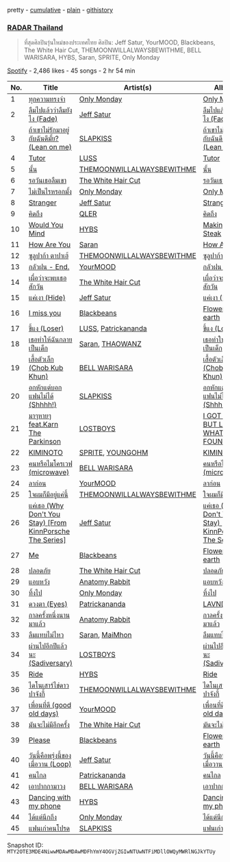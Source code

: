 pretty - [cumulative](/playlists/cumulative/37i9dQZF1DX4Q8j1DJOWem.md) - [plain](/playlists/plain/37i9dQZF1DX4Q8j1DJOWem) - [githistory](https://github.githistory.xyz/mackorone/spotify-playlist-archive/blob/main/playlists/plain/37i9dQZF1DX4Q8j1DJOWem)

### [RADAR Thailand](https://open.spotify.com/playlist/37i9dQZF1DX4Q8j1DJOWem)

> ที่สุดศิลปินรุ่นใหม่ของประเทศไทย ศิลปิน: Jeff Satur, YourMOOD, Blackbeans, The White Hair Cut, THEMOONWILLALWAYSBEWITHME, BELL WARISARA, HYBS, Saran, SPRITE, Only Monday

[Spotify](https://open.spotify.com/user/spotify) - 2,486 likes - 45 songs - 2 hr 54 min

| No. | Title | Artist(s) | Album | Length |
|---|---|---|---|---|
| 1 | [ทุกความทรงจำ](https://open.spotify.com/track/3iJNeAiZwFxiPHWk456Bcw) | [Only Monday](https://open.spotify.com/artist/2zByTMDKM5g76Kbz4huf0A) | [Only Monday](https://open.spotify.com/album/1X0gxc8emKCs9T9kCeozIu) | 4:35 |
| 2 | [ลืมไปแล้วว่าลืมยังไง \(Fade\)](https://open.spotify.com/track/4gNkIyfaf2iwPgeLSVIj8O) | [Jeff Satur](https://open.spotify.com/artist/5xq3BK55BJmutN0X7eTyQB) | [ลืมไปแล้วว่าลืมยังไง \(Fade\)](https://open.spotify.com/album/3HMAApilEcTJ4HZ8xMvlh6) | 4:22 |
| 3 | [ถ้าเขาไม่รักมาอยู่กับฉันดีมั้ย? \(Lean on me\)](https://open.spotify.com/track/0LJ5ZgcDdyt24akqtABCAg) | [SLAPKISS](https://open.spotify.com/artist/6GBIcdZ5aBhhsd7Y6c3O3g) | [ถ้าเขาไม่รักมาอยู่กับฉันดีมั้ย? \(Lean on me\)](https://open.spotify.com/album/0dZTTJBdz0GQN9BWfB73XZ) | 3:36 |
| 4 | [Tutor](https://open.spotify.com/track/7GHMIJwlFDaThr47NYwnQ9) | [LUSS](https://open.spotify.com/artist/6hJoakJWJIDyWnYujjhhR6) | [Tutor](https://open.spotify.com/album/0wGByPiO4hAEj7n6FtAB1e) | 2:58 |
| 5 | [นั้น](https://open.spotify.com/track/5CiAE9nLZkkNkFnMAjUgeD) | [THEMOONWILLALWAYSBEWITHME](https://open.spotify.com/artist/0yVywi4NwefY85n4BxZMaz) | [นั้น](https://open.spotify.com/album/6xKKC6DregDGOqrUgkSZhA) | 3:20 |
| 6 | [รอวันเธอลืมเขา](https://open.spotify.com/track/7IhbsxmWUQi7Q6PSR8Ecq5) | [The White Hair Cut](https://open.spotify.com/artist/2uL9cdYQwaJbvudGv4VxOc) | [รอวันเธอลืมเขา](https://open.spotify.com/album/5KYd61ZcqKn5TyYpIHeP3B) | 3:58 |
| 7 | [ไม่เป็นไรหรอกมั้ง](https://open.spotify.com/track/3mtHA5dSJW9DsCh1NjhwtX) | [Only Monday](https://open.spotify.com/artist/2zByTMDKM5g76Kbz4huf0A) | [Only Monday](https://open.spotify.com/album/1X0gxc8emKCs9T9kCeozIu) | 5:24 |
| 8 | [Stranger](https://open.spotify.com/track/1yoiLtaODum3lNm7NjG1zs) | [Jeff Satur](https://open.spotify.com/artist/5xq3BK55BJmutN0X7eTyQB) | [Stranger](https://open.spotify.com/album/6bG0Hug4UHRMvKapaqsslZ) | 5:46 |
| 9 | [คิดถึง](https://open.spotify.com/track/3RbIohUryKaJXeLrfrBhE3) | [QLER](https://open.spotify.com/artist/1P3bwZsaq5vobeBAmrsAFk) | [คิดถึง](https://open.spotify.com/album/2RSg1hfBnFxLUzj08vsvlg) | 4:00 |
| 10 | [Would You Mind](https://open.spotify.com/track/5kbvcxWFMPNY1zPI3y0wHa) | [HYBS](https://open.spotify.com/artist/4mr4X9nJC8DPlNukWbgAaI) | [Making Steak](https://open.spotify.com/album/2KR8a0U0f286MuzLaEJhL6) | 3:22 |
| 11 | [How Are You](https://open.spotify.com/track/41TTWfDZYANqv7XXcZmOdb) | [Saran](https://open.spotify.com/artist/3moR9d0X97NAtZRhHWOta5) | [How Are You](https://open.spotify.com/album/4TcQkMW5XgnYQ4E6awBd9T) | 2:42 |
| 12 | [ซูลูปาก้า ตาปาเฮ้](https://open.spotify.com/track/3Ry2KPewzbt43hiQPTnDTK) | [THEMOONWILLALWAYSBEWITHME](https://open.spotify.com/artist/0yVywi4NwefY85n4BxZMaz) | [ซูลูปาก้า ตาปาเฮ้](https://open.spotify.com/album/31CyxkIPcTXFvzzARTGr9J) | 3:45 |
| 13 | [กลัวฝน \- End.](https://open.spotify.com/track/3xga8upmhb7WQf8F2f24Sh) | [YourMOOD](https://open.spotify.com/artist/5YcdFv3OumeTW8cVW788gT) | [กลัวฝน \(End.\)](https://open.spotify.com/album/3rjpdGJzEw5yfsUIy7qxmM) | 3:31 |
| 14 | [เผื่อว่าจะพบเธอสักวัน](https://open.spotify.com/track/3Tzztaw6T9gtOsitE8A4dh) | [The White Hair Cut](https://open.spotify.com/artist/2uL9cdYQwaJbvudGv4VxOc) | [เผื่อว่าจะพบเธอสักวัน](https://open.spotify.com/album/5gZYy0eAVTbNN47UAbfj5S) | 4:38 |
| 15 | [แค่เงา \(Hide\)](https://open.spotify.com/track/33JnDNgKlExUckYH3xK78n) | [Jeff Satur](https://open.spotify.com/artist/5xq3BK55BJmutN0X7eTyQB) | [แค่เงา \(Hide\)](https://open.spotify.com/album/1mulr04By8ZaH9h0dL9Hnj) | 3:36 |
| 16 | [I miss you](https://open.spotify.com/track/0pKBFvPNQ6aSlKk0dA4Jzm) | [Blackbeans](https://open.spotify.com/artist/3u45DFB1kjVXKwE14FKXCo) | [Flowers on earth](https://open.spotify.com/album/26V3mMqmTFbQxjVHCHjlle) | 4:08 |
| 17 | [ขี้แง \(Loser\)](https://open.spotify.com/track/26tG5gvCbjRi9HoNAD7v9f) | [LUSS](https://open.spotify.com/artist/6hJoakJWJIDyWnYujjhhR6), [Patrickananda](https://open.spotify.com/artist/4gjXKx2a7GaIYwSDCBveJx) | [ขี้แง \(Loser\)](https://open.spotify.com/album/01eUOdyqykhWOveIc7Vgtj) | 3:40 |
| 18 | [เธอทำให้ฉันกลายเป็นเด็ก](https://open.spotify.com/track/2jhMzVTUrycGnB1QzpWova) | [Saran](https://open.spotify.com/artist/3moR9d0X97NAtZRhHWOta5), [THAOWANZ](https://open.spotify.com/artist/2oWR5K3i3LCNx5e7DI1wdQ) | [เธอทำให้ฉันกลายเป็นเด็ก](https://open.spotify.com/album/1m5YwT664K3xwfTwdBa5ex) | 3:33 |
| 19 | [เสื้อตัวเล็ก \(Chob Kub Khun\)](https://open.spotify.com/track/7jLdjsFuLefnYSkDYxfDu9) | [BELL WARISARA](https://open.spotify.com/artist/6rkiZwshBMorgls8PbDzSY) | [เสื้อตัวเล็ก \(Chob Kub Khun\)](https://open.spotify.com/album/24KFghzsx4qWrq6B9U9ZOI) | 3:15 |
| 20 | [อกหักแต่บอกแฟนไม่ได้ \(Shhhh!\)](https://open.spotify.com/track/1BhiR1qlAMzWhi0AgEPilB) | [SLAPKISS](https://open.spotify.com/artist/6GBIcdZ5aBhhsd7Y6c3O3g) | [อกหักแต่บอกแฟนไม่ได้ \(Shhhh!\)](https://open.spotify.com/album/3VnwBDrzS0Ly8e3Q7nmOzy) | 3:42 |
| 21 | [มาๆหายๆ feat.Karn The Parkinson](https://open.spotify.com/track/4DvOHc5Tguj6RN8o677cWC) | [LOSTBOYS](https://open.spotify.com/artist/35Ion6GBXviFXe5AzHduxb) | [I GOT LOST BUT LOOK WHAT I FOUND](https://open.spotify.com/album/4P76Ypg17RLMlwr17EPWL6) | 3:10 |
| 22 | [KIMINOTO](https://open.spotify.com/track/5pbD2zRUQmzhzqHTp97K19) | [SPRITE](https://open.spotify.com/artist/0sfCNfNJnqVgcPHcO9htcy), [YOUNGOHM](https://open.spotify.com/artist/0AvGycOEDZTaBFLCaiGd9S) | [KIMINOTO](https://open.spotify.com/album/7KRy7dJ1H6oIUdvkF9LXj2) | 3:42 |
| 23 | [คนหรือไมโครเวฟ \(microwave\)](https://open.spotify.com/track/21KoXyILr1IdLA0tak64Uw) | [BELL WARISARA](https://open.spotify.com/artist/6rkiZwshBMorgls8PbDzSY) | [คนหรือไมโครเวฟ \(microwave\)](https://open.spotify.com/album/1xQzfgbjfqnnZ2xWss9NvZ) | 3:27 |
| 24 | [ลาก่อน](https://open.spotify.com/track/3vfwUrq22haMmIJyyyI7Hq) | [YourMOOD](https://open.spotify.com/artist/5YcdFv3OumeTW8cVW788gT) | [ลาก่อน](https://open.spotify.com/album/2MM6NjLf7zzQxVNfD93wU1) | 3:08 |
| 25 | [ใจผมก็มีอยู่แค่นี้](https://open.spotify.com/track/6JPKI5LUFagfVszyzPrhsS) | [THEMOONWILLALWAYSBEWITHME](https://open.spotify.com/artist/0yVywi4NwefY85n4BxZMaz) | [ใจผมก็มีอยู่แค่นี้](https://open.spotify.com/album/74RNJrNPXeCs1571m5u8tw) | 4:10 |
| 26 | [แค่เธอ \(Why Don't You Stay\) \[From KinnPorsche The Series\]](https://open.spotify.com/track/6g7cdlMt3AUV99D6CgYcV7) | [Jeff Satur](https://open.spotify.com/artist/5xq3BK55BJmutN0X7eTyQB) | [แค่เธอ \(Why Don't You Stay\) \[From KinnPorsche The Series\]](https://open.spotify.com/album/5wdzllrz2FuH9VaJElcT4g) | 3:48 |
| 27 | [Me](https://open.spotify.com/track/1CpGLnjauP66HeqZEaCq5i) | [Blackbeans](https://open.spotify.com/artist/3u45DFB1kjVXKwE14FKXCo) | [Flowers on earth](https://open.spotify.com/album/26V3mMqmTFbQxjVHCHjlle) | 4:29 |
| 28 | [ปลอดภัย](https://open.spotify.com/track/4Fer8UPWzhbdyVnccMzPcr) | [The White Hair Cut](https://open.spotify.com/artist/2uL9cdYQwaJbvudGv4VxOc) | [ปลอดภัย](https://open.spotify.com/album/6GKmt2zllDvt3wlBZeZ3HL) | 3:53 |
| 29 | [แอบหวัง](https://open.spotify.com/track/3qMYr2bVu2HpSKrSJ2zj8K) | [Anatomy Rabbit](https://open.spotify.com/artist/73M9RjjrrKjXnf6Is6hNdg) | [แอบหวัง](https://open.spotify.com/album/24Wza37KFZjHj8xbPoknaK) | 3:55 |
| 30 | [ทิ้งไป](https://open.spotify.com/track/0kQLcP9TrYqx79QIDZnnO0) | [Only Monday](https://open.spotify.com/artist/2zByTMDKM5g76Kbz4huf0A) | [ทิ้งไป](https://open.spotify.com/album/6HJHVbKJB854i2UIgqGzfl) | 5:47 |
| 31 | [ดวงตา \(Eyes\)](https://open.spotify.com/track/2cgk7fHnqkY7lhDP0F1KZb) | [Patrickananda](https://open.spotify.com/artist/4gjXKx2a7GaIYwSDCBveJx) | [LAVNDR](https://open.spotify.com/album/2oUXL1OYvl6rdGJInjBUkN) | 3:33 |
| 32 | [กาลครั้งหนึ่งนานมาแล้ว](https://open.spotify.com/track/266THkHmSpdcVHJTE6KJJ3) | [Anatomy Rabbit](https://open.spotify.com/artist/73M9RjjrrKjXnf6Is6hNdg) | [กาลครั้งหนึ่งนานมาแล้ว](https://open.spotify.com/album/6PViTFyMkQgDAor1aGpiZu) | 3:41 |
| 33 | [ลืมแทบไม่ไหว](https://open.spotify.com/track/7DNNJcCstLheOvqLsiq2Qz) | [Saran](https://open.spotify.com/artist/3moR9d0X97NAtZRhHWOta5), [MaiMhon](https://open.spotify.com/artist/4eFeCIHTS2zPKAOPdaKTxg) | [ลืมแทบไม่ไหว](https://open.spotify.com/album/0n7QgYSZ3K4Brs1K2SB9Fk) | 5:54 |
| 34 | [ผ่านไปอีกปีแล้วนะ \(Sadiversary\)](https://open.spotify.com/track/1T9p3fycDRc3KXl9nbhwkR) | [LOSTBOYS](https://open.spotify.com/artist/35Ion6GBXviFXe5AzHduxb) | [ผ่านไปอีกปีแล้วนะ \(Sadiversary\)](https://open.spotify.com/album/4p3UvZyHFLCwQLuA3fosr2) | 3:39 |
| 35 | [Ride](https://open.spotify.com/track/7fyVBKYJYMP42nNr9RFTAT) | [HYBS](https://open.spotify.com/artist/4mr4X9nJC8DPlNukWbgAaI) | [Ride](https://open.spotify.com/album/4w4qRzvzlZZE2QgMOm5ifs) | 3:01 |
| 36 | [ไดโนเสาร์ไข่ดาวปาจังกี้](https://open.spotify.com/track/7e285rnQ9CFxZaMmEtMuwG) | [THEMOONWILLALWAYSBEWITHME](https://open.spotify.com/artist/0yVywi4NwefY85n4BxZMaz) | [ไดโนเสาร์ไข่ดาวปาจังกี้](https://open.spotify.com/album/2lByhjQW64vPra5SUV3AFI) | 3:45 |
| 37 | [เพื่อนที่ดี \(good old days\)](https://open.spotify.com/track/6qfpY6fSeF8X25XaEEmBHm) | [YourMOOD](https://open.spotify.com/artist/5YcdFv3OumeTW8cVW788gT) | [เพื่อนที่ดี \(good old days\)](https://open.spotify.com/album/11wS9KhiTUXdZhOAtBXn14) | 3:21 |
| 38 | [มันจะไม่มีอีกครั้ง](https://open.spotify.com/track/7jXFHwmcUVn62SdHkatPk7) | [The White Hair Cut](https://open.spotify.com/artist/2uL9cdYQwaJbvudGv4VxOc) | [มันจะไม่มีอีกครั้ง](https://open.spotify.com/album/0ya2sMCdsVp5FrnTr0agDF) | 2:56 |
| 39 | [Please](https://open.spotify.com/track/7nElMqssjoTPpfm8kSN1y1) | [Blackbeans](https://open.spotify.com/artist/3u45DFB1kjVXKwE14FKXCo) | [Flowers on earth](https://open.spotify.com/album/26V3mMqmTFbQxjVHCHjlle) | 4:45 |
| 40 | [วันนี้คือพรุ่งนี้ของเมื่อวาน \(Loop\)](https://open.spotify.com/track/0sy9KKtn79mAumL6ImSjoI) | [Jeff Satur](https://open.spotify.com/artist/5xq3BK55BJmutN0X7eTyQB) | [วันนี้คือพรุ่งนี้ของเมื่อวาน \(Loop\)](https://open.spotify.com/album/1CSCDhch6bUx2o8ibPTJAc) | 4:26 |
| 41 | [คนไกล](https://open.spotify.com/track/63VOJDNJ3a5dve74kzWVcF) | [Patrickananda](https://open.spotify.com/artist/4gjXKx2a7GaIYwSDCBveJx) | [คนไกล](https://open.spotify.com/album/1Xe1DZBK5eVnfAhtK4RBbO) | 3:32 |
| 42 | [เอาปากกามาวง](https://open.spotify.com/track/4aDz9NTsLULSvewSLg8lih) | [BELL WARISARA](https://open.spotify.com/artist/6rkiZwshBMorgls8PbDzSY) | [เอาปากกามาวง](https://open.spotify.com/album/7HadcYAjeZGgkiCg0WnPnm) | 3:24 |
| 43 | [Dancing with my phone](https://open.spotify.com/track/4Zh9zZmEBoDLTKQRjXwict) | [HYBS](https://open.spotify.com/artist/4mr4X9nJC8DPlNukWbgAaI) | [Dancing with my phone](https://open.spotify.com/album/3IHG7xkPLLgsm1hSeMlxLH) | 3:23 |
| 44 | [ได้แต่นึกถึง](https://open.spotify.com/track/6SaADaULbCkQ2NZPYD9vaF) | [Only Monday](https://open.spotify.com/artist/2zByTMDKM5g76Kbz4huf0A) | [ได้แต่นึกถึง](https://open.spotify.com/album/35dG27p89W1PxkG4YTPQof) | 4:24 |
| 45 | [แฟนเก่าคนโปรด](https://open.spotify.com/track/0AQkjLgo2ATGnv8EO2xKyJ) | [SLAPKISS](https://open.spotify.com/artist/6GBIcdZ5aBhhsd7Y6c3O3g) | [แฟนเก่าคนโปรด](https://open.spotify.com/album/1DNoigGZ9lI8p4lbjGd86P) | 3:36 |

Snapshot ID: `MTY2OTE3MDE4NiwwMDAwMDAwMDFhYmY4OGVjZGIwNTUwNTFiMDllOWQyMWRlNGJkYTUy`
